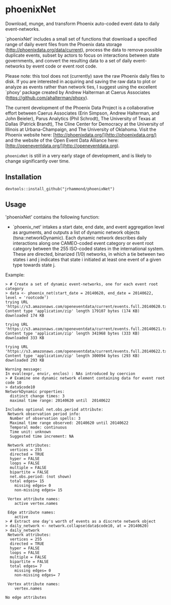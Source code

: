 phoenixNet
=====

Download, munge, and transform Phoenix auto-coded event data to daily event-networks.

`phoenixNet' includes a small set of functions that download a specified range of daily
event files from the Phoenix data storage (http://phoenixdata.org/data/current), 
process the data to remove possible duplicate events, subset by actors to focus on
interactions between state governments, and convert the resulting data to a set of daily 
event-networks by event code or event root code.

Please note: this tool does not (currently) save the raw Phoenix daily files to disk.
If you are interested in acquiring and saving the raw data to plot or analyze as 
events rather than network ties, I suggest using the excellent `phoxy' package created
by Andrew Halterman at Caerus Associates (https://github.com/ahalterman/phoxy).

The current development of the Phoenix Data Project is a collaborative effort between 
Caerus Associates (Erin Simpson, Andrew Halterman, and John Beieler), Parus Analytics 
(Phil Schrodt), The University of Texas at Dallas (Patrick Brandt), The Cline Center 
for Democracy at the University of Illinois at Urbana-Champaign, and The University 
of Oklahoma. Visit the Phoenix website here: [http://phoenixdata.org/](http://phoenixdata.org/)
and the website of the Open Event Data Alliance here: [http://openeventdata.org/](http://openeventdata.org).

`phoenixNet` is still in a very early stage of development, and is likely to change
significantly over time.

Installation
------------
`devtools::install_github("jrhammond/phoenixNet")`

Usage
-----

'phoenixNet' contains the following function:

* `phoenix_net' intakes a start date, end date, and event aggregation level
  as arguments, and outputs a list of dynamic network objects (tsna::networkDynamic). 
  Each dynamic network describes daily interactions along one CAMEO-coded event category
  or event root category between the 255 ISO-coded states in the international system. 
  These are directed, binarized (1/0) networks, in which a tie between two states i and j
  indicates that state i initiated at least one event of a given type towards state j.
  
Example:

```
> # Create a set of dynamic event-networks, one for each event root category
> data <- phoenix_net(start_date = 20140620, end_date = 20140622, level = 'rootcode')
trying URL 'https://s3.amazonaws.com/openeventdata/current/events.full.20140620.txt.zip'
Content type 'application/zip' length 179107 bytes (174 KB)
downloaded 174 KB

trying URL 'https://s3.amazonaws.com/openeventdata/current/events.full.20140621.txt.zip'
Content type 'application/zip' length 341968 bytes (333 KB)
downloaded 333 KB

trying URL 'https://s3.amazonaws.com/openeventdata/current/events.full.20140622.txt.zip'
Content type 'application/zip' length 300094 bytes (293 KB)
downloaded 293 KB

Warning message:
In eval(expr, envir, enclos) : NAs introduced by coercion
> # Examine one dynamic network element containing data for event root code 10
> data$code10
NetworkDynamic properties:
  distinct change times: 3 
  maximal time range: 20140620 until  20140622 

Includes optional net.obs.period attribute:
 Network observation period info:
  Number of observation spells: 3 
  Maximal time range observed: 20140620 until 20140622 
  Temporal mode: continuous 
  Time unit: unknown 
  Suggested time increment: NA 

 Network attributes:
  vertices = 255 
  directed = TRUE 
  hyper = FALSE 
  loops = FALSE 
  multiple = FALSE 
  bipartite = FALSE 
  net.obs.period: (not shown)
  total edges= 15 
    missing edges= 0 
    non-missing edges= 15 

 Vertex attribute names: 
    active vertex.names 

 Edge attribute names: 
    active 
> # Extract one day's worth of events as a discrete network object
> daily_network <- network.collapse(data$code10, at = 20140620)
> daily_network
 Network attributes:
  vertices = 255 
  directed = TRUE 
  hyper = FALSE 
  loops = FALSE 
  multiple = FALSE 
  bipartite = FALSE 
  total edges= 7 
    missing edges= 0 
    non-missing edges= 7 

 Vertex attribute names: 
    vertex.names 

No edge attributes
